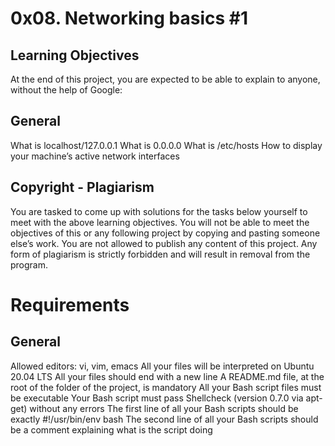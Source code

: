 # 0x08. Networking basics #1

## Learning Objectives


At the end of this project, you are expected to be able to explain to anyone, without the help of Google:

## General


What is localhost/127.0.0.1
What is 0.0.0.0
What is /etc/hosts
How to display your machine’s active network interfaces
## Copyright - Plagiarism


You are tasked to come up with solutions for the tasks below yourself to meet with the above learning objectives.
You will not be able to meet the objectives of this or any following project by copying and pasting someone else’s work.
You are not allowed to publish any content of this project.
Any form of plagiarism is strictly forbidden and will result in removal from the program.
# Requirements

## General


Allowed editors: vi, vim, emacs
All your files will be interpreted on Ubuntu 20.04 LTS
All your files should end with a new line
A README.md file, at the root of the folder of the project, is mandatory
All your Bash script files must be executable
Your Bash script must pass Shellcheck (version 0.7.0 via apt-get) without any errors
The first line of all your Bash scripts should be exactly #!/usr/bin/env bash
The second line of all your Bash scripts should be a comment explaining what is the script doing



